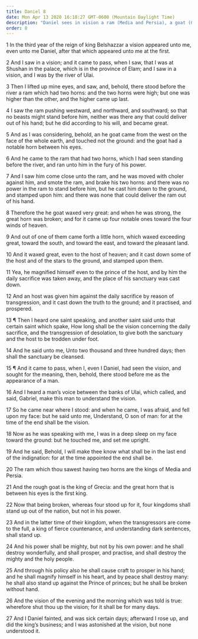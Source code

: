 ```yaml
---
title: Daniel 8
date: Mon Apr 13 2020 16:18:27 GMT-0600 (Mountain Daylight Time)
description: "Daniel sees in vision a ram (Media and Persia), a goat (Greece), four other kings, and then, in the last days, a fierce king who will destroy the holy people—This king will be broken when he stands up against the Prince of Princes."
order: 8
---
```


1 In the third year of the reign of king Belshazzar a vision appeared unto me, even unto me Daniel, after that which appeared unto me at the first.

2 And I saw in a vision; and it came to pass, when I saw, that I was at Shushan in the palace, which is in the province of Elam; and I saw in a vision, and I was by the river of Ulai.

3 Then I lifted up mine eyes, and saw, and, behold, there stood before the river a ram which had two horns: and the two horns were high; but one was higher than the other, and the higher came up last.

4 I saw the ram pushing westward, and northward, and southward; so that no beasts might stand before him, neither was there any that could deliver out of his hand; but he did according to his will, and became great.

5 And as I was considering, behold, an he goat came from the west on the face of the whole earth, and touched not the ground: and the goat had a notable horn between his eyes.

6 And he came to the ram that had two horns, which I had seen standing before the river, and ran unto him in the fury of his power.

7 And I saw him come close unto the ram, and he was moved with choler against him, and smote the ram, and brake his two horns: and there was no power in the ram to stand before him, but he cast him down to the ground, and stamped upon him: and there was none that could deliver the ram out of his hand.

8 Therefore the he goat waxed very great: and when he was strong, the great horn was broken; and for it came up four notable ones toward the four winds of heaven.

9 And out of one of them came forth a little horn, which waxed exceeding great, toward the south, and toward the east, and toward the pleasant land.

10 And it waxed great, even to the host of heaven; and it cast down some of the host and of the stars to the ground, and stamped upon them.

11 Yea, he magnified himself even to the prince of the host, and by him the daily sacrifice was taken away, and the place of his sanctuary was cast down.

12 And an host was given him against the daily sacrifice by reason of transgression, and it cast down the truth to the ground; and it practised, and prospered.

13 ¶ Then I heard one saint speaking, and another saint said unto that certain saint which spake, How long shall be the vision concerning the daily sacrifice, and the transgression of desolation, to give both the sanctuary and the host to be trodden under foot.

14 And he said unto me, Unto two thousand and three hundred days; then shall the sanctuary be cleansed.

15 ¶ And it came to pass, when I, even I Daniel, had seen the vision, and sought for the meaning, then, behold, there stood before me as the appearance of a man.

16 And I heard a man’s voice between the banks of Ulai, which called, and said, Gabriel, make this man to understand the vision.

17 So he came near where I stood: and when he came, I was afraid, and fell upon my face: but he said unto me, Understand, O son of man: for at the time of the end shall be the vision.

18 Now as he was speaking with me, I was in a deep sleep on my face toward the ground: but he touched me, and set me upright.

19 And he said, Behold, I will make thee know what shall be in the last end of the indignation: for at the time appointed the end shall be.

20 The ram which thou sawest having two horns are the kings of Media and Persia.

21 And the rough goat is the king of Grecia: and the great horn that is between his eyes is the first king.

22 Now that being broken, whereas four stood up for it, four kingdoms shall stand up out of the nation, but not in his power.

23 And in the latter time of their kingdom, when the transgressors are come to the full, a king of fierce countenance, and understanding dark sentences, shall stand up.

24 And his power shall be mighty, but not by his own power: and he shall destroy wonderfully, and shall prosper, and practise, and shall destroy the mighty and the holy people.

25 And through his policy also he shall cause craft to prosper in his hand; and he shall magnify himself in his heart, and by peace shall destroy many: he shall also stand up against the Prince of princes; but he shall be broken without hand.

26 And the vision of the evening and the morning which was told is true: wherefore shut thou up the vision; for it shall be for many days.

27 And I Daniel fainted, and was sick certain days; afterward I rose up, and did the king’s business; and I was astonished at the vision, but none understood it.
